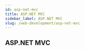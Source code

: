 ```yaml
---
id: asp-net-mvc
title: ASP.NET MVC
sidebar_label: ASP.NET MVC
slug: /web-development/asp-net-mvc
---
```


## ASP.NET MVC
